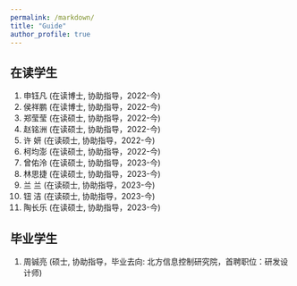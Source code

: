 ```yaml
---
permalink: /markdown/
title: "Guide"
author_profile: true
---
```


在读学生
----------------
1. 申钰凡 (在读博士, 协助指导，2022-今)
2. 侯祥鹏 (在读博士, 协助指导，2022-今)
3. 郑莹莹 (在读硕士, 协助指导，2022-今)
4. 赵铭洲 (在读硕士, 协助指导，2022-今)
5. 许   妍 (在读硕士, 协助指导，2022-今)
6. 柯均澎 (在读硕士, 协助指导，2022-今)
7. 曾佑泠 (在读硕士, 协助指导，2023-今)
8. 林思捷 (在读硕士, 协助指导，2023-今)
9. 兰   兰 (在读硕士, 协助指导，2023-今)
10. 钮   洁 (在读硕士, 协助指导，2023-今)
11. 陶长乐 (在读硕士, 协助指导，2023-今)

毕业学生
-----------------
1. 周铖亮 (硕士, 协助指导，毕业去向: 北方信息控制研究院，首聘职位：研发设计师)
